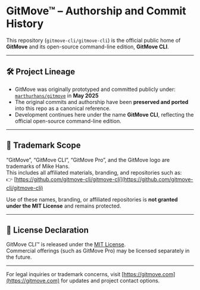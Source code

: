 # GitMove™ – Authorship and Commit History

This repository (`gitmove-cli/gitmove-cli`) is the official public home of **GitMove** and its open-source command-line edition, **GitMove CLI**.

---

## 🛠️ Project Lineage

- GitMove was originally prototyped and committed publicly under:  
  [`marthurhans/gitmove`](https://github.com/marthurhans/gitmove) in **May 2025**
- The original commits and authorship have been **preserved and ported** into this repo as a canonical reference.
- Development continues here under the name **GitMove CLI**, reflecting the official open-source command-line edition.

---

## 🔐 Trademark Scope

“GitMove”, “GitMove CLI”, “GitMove Pro”, and the GitMove logo are trademarks of Mike Hans.  
This includes all affiliated materials, branding, and repositories such as:  
👉 [https://github.com/gitmove-cli/gitmove-cli](https://github.com/gitmove-cli/gitmove-cli)

Use of these names, branding, or affiliated repositories is **not granted under the MIT License** and remains protected.

---

## 📜 License Declaration

GitMove CLI™ is released under the [MIT License](./LICENSE.md).  
Commercial offerings (such as GitMove Pro) may be licensed separately in the future.

---

For legal inquiries or trademark concerns, visit [https://gitmove.com](https://gitmove.com) for updates and project contact options.

